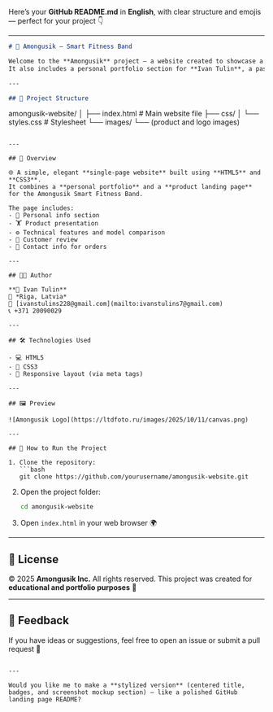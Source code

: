 Here’s your **GitHub README.md** in **English**, with clear structure and emojis — perfect for your project 👇

---

```markdown
# 💪 Amongusik – Smart Fitness Band

Welcome to the **Amongusik** project — a website created to showcase a smart fitness band 💫  
It also includes a personal portfolio section for **Ivan Tulin**, a passionate web developer 👨‍💻  

---

## 🧱 Project Structure

```

amongusik-website/
│
├── index.html          # Main website file
├── css/
│   └── styles.css      # Stylesheet
└── images/
└── (product and logo images)

````

---

## 🚀 Overview

🌐 A simple, elegant **single-page website** built using **HTML5** and **CSS3**.  
It combines a **personal portfolio** and a **product landing page** for the Amongusik Smart Fitness Band.  

The page includes:
- 🧍 Personal info section  
- 🏋️ Product presentation  
- ⚙️ Technical features and model comparison  
- 💬 Customer review  
- 💌 Contact info for orders  

---

## 🧑‍💻 Author

**👤 Ivan Tulin**  
📍 *Riga, Latvia*  
📧 [ivanstulins228@gmail.com](mailto:ivanstulins7@gmail.com)  
📞 +371 20090029  

---

## 🛠️ Technologies Used

- 💻 HTML5  
- 🎨 CSS3  
- 📱 Responsive layout (via meta tags)  

---

## 🖼️ Preview

![Amongusik Logo](https://ltdfoto.ru/images/2025/10/11/canvas.png)

---

## 💾 How to Run the Project

1. Clone the repository:
   ```bash
   git clone https://github.com/yourusername/amongusik-website.git
````

2. Open the project folder:

   ```bash
   cd amongusik-website
   ```
3. Open `index.html` in your web browser 🌍

---

## 📜 License

© 2025 **Amongusik Inc.**
All rights reserved.
This project was created for **educational and portfolio purposes** 🧠

---

## 💬 Feedback

If you have ideas or suggestions, feel free to open an issue or submit a pull request 🚀

```

---

Would you like me to make a **stylized version** (centered title, badges, and screenshot mockup section) — like a polished GitHub landing page README?
```
